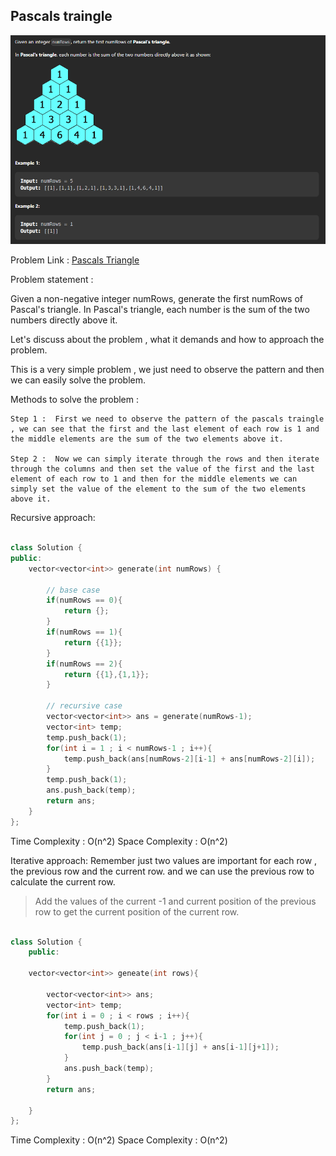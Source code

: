 ## Pascals traingle 

![Alt text](image-1.png)

Problem Link : [Pascals Triangle](https://leetcode.com/problems/pascals-triangle/)

Problem statement :

Given a non-negative integer numRows, generate the first numRows of Pascal's triangle. In Pascal's triangle, each number is the sum of the two numbers directly above it. 


Let's discuss about the problem ,  what it demands and how to approach the problem.

This is a very simple problem , we just need to observe the pattern and then we can easily solve the problem.

Methods to solve the problem :

```text
Step 1 :  First we need to observe the pattern of the pascals traingle , we can see that the first and the last element of each row is 1 and the middle elements are the sum of the two elements above it.

Step 2 :  Now we can simply iterate through the rows and then iterate through the columns and then set the value of the first and the last element of each row to 1 and then for the middle elements we can simply set the value of the element to the sum of the two elements above it.

```

Recursive approach:

```cpp

class Solution {
public:
    vector<vector<int>> generate(int numRows) {
        
        // base case
        if(numRows == 0){
            return {};
        }
        if(numRows == 1){
            return {{1}};
        }
        if(numRows == 2){
            return {{1},{1,1}};
        }

        // recursive case
        vector<vector<int>> ans = generate(numRows-1);
        vector<int> temp;
        temp.push_back(1);
        for(int i = 1 ; i < numRows-1 ; i++){
            temp.push_back(ans[numRows-2][i-1] + ans[numRows-2][i]);
        }
        temp.push_back(1);
        ans.push_back(temp);
        return ans;
    }
};

```

Time Complexity : O(n^2)
Space Complexity : O(n^2)

Iterative approach: Remember just two values are important for each row , the previous row and the current row. and we can use the previous row to calculate the current row.
> Add the values of the current -1 and current position of the previous row to get the current position of the current row.

```cpp

class Solution {
    public: 

    vector<vector<int>> geneate(int rows){

        vector<vector<int>> ans;
        vector<int> temp;
        for(int i = 0 ; i < rows ; i++){
            temp.push_back(1);
            for(int j = 0 ; j < i-1 ; j++){
                temp.push_back(ans[i-1][j] + ans[i-1][j+1]);
            }   
            ans.push_back(temp);
        }
        return ans;

    }
};

```

Time Complexity : O(n^2)
Space Complexity : O(n^2)